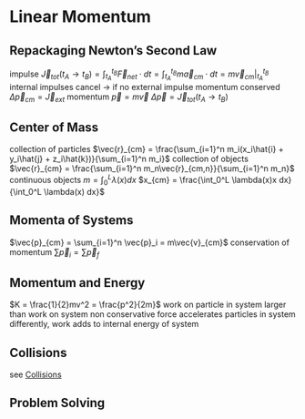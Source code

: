 # Linear Momentum
## Repackaging Newton’s Second Law
impulse
	$\vec{J}_{tot}(t_A \to t_B) = \int_{t_A}^{t_B}\vec{F}_{net} \cdot dt = \int_{t_A}^{t_B}m\vec{a}_{cm} \cdot dt = m\vec{v}_{cm}\vert_{t_A}^{t_B}$
	internal impulses cancel → if no external impulse momentum conserved
	$\Delta \vec{p}_{cm} = \vec{J}_{ext}$
momentum
	$\vec{p} = m\vec{v}$
	$\Delta \vec{p} = \vec{J}_{tot}(t_A \to t_B)$
## Center of Mass
collection of particles
	$\vec{r}_{cm} = \frac{\sum_{i=1}^n m_i(x_i\hat{i} + y_i\hat{j} + z_i\hat{k})}{\sum_{i=1}^n m_i}$
collection of objects
	$\vec{r}_{cm} = \frac{\sum_{i=1}^n m_n\vec{r}_{cm,n}}{\sum_{i=1}^n m_n}$
continuous objects
	$m = \int_0^L \lambda(x) dx$
	$x_{cm} = \frac{\int_0^L \lambda(x)x dx}{\int_0^L \lambda(x) dx}$
## Momenta of Systems
$\vec{p}_{cm} = \sum_{i=1}^n \vec{p}_i = m\vec{v}_{cm}$
conservation of momentum
	$\sum\vec{p}_i = \sum\vec{p}_f$
## Momentum and Energy
$K = \frac{1}{2}mv^2 = \frac{p^2}{2m}$
work on particle in system larger than work on system
non conservative force accelerates particles in system differently, work adds to internal energy of system
## Collisions
see [Collisions](collision.md)
## Problem Solving